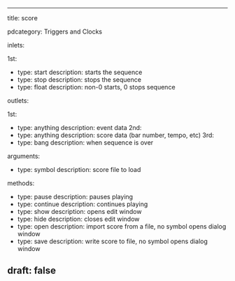 --- 


title: score

pdcategory: Triggers and Clocks

inlets:

  1st:
  - type: start
    description: starts the sequence
  - type: stop
    description: stops the sequence
  - type: float
    description: non-0 starts, 0 stops sequence

outlets:

  1st:
  - type: anything
    description: event data
  2nd:
  - type: anything
    description: score data (bar number, tempo, etc)
  3rd:
  - type: bang
    description: when sequence is over

arguments:
  - type: symbol
    description: score file to load

methods:
  - type: pause
    description: pauses playing
  - type: continue
    description: continues playing
  - type: show
    description: opens edit window
  - type: hide
    description: closes edit window
  - type: open <symbol>
    description: import score from a file, no symbol opens dialog window
  - type: save <symbol>
    description: write score to file, no symbol opens dialog window



draft: false
---